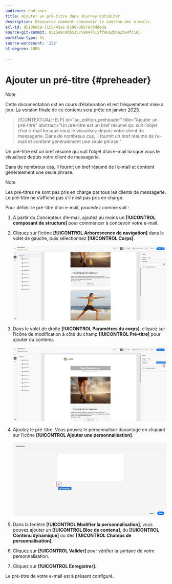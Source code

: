 ```yaml
---
audience: end-user
title: Ajouter un pré-titre dans Journey Optimizer
description: Découvrez comment concevoir le contenu des e-mails.
exl-id: 8513b069-7155-45ac-8c98-38576c9ddeda
source-git-commit: 8515e9cabb535759b47b15ff86a2baa2384fc105
workflow-type: ht
source-wordcount: '228'
ht-degree: 100%

---
```


# Ajouter un pré-titre {#preheader}

>[!NOTE]
>
>Cette documentation est en cours d’élaboration et est fréquemment mise à jour. La version finale de ce contenu sera prête en janvier 2023.

>[!CONTEXTUALHELP]
>id="ac_edition_preheader"
>title="Ajouter un pré-titre"
>abstract="Un pré-titre est un bref résumé qui suit l’objet d’un e-mail lorsque vous le visualisez depuis votre client de messagerie. Dans de nombreux cas, il fournit un bref résumé de l’e-mail et contient généralement une seule phrase."

Un pré-titre est un bref résumé qui suit l’objet d’un e-mail lorsque vous le visualisez depuis votre client de messagerie.

Dans de nombreux cas, il fournit un bref résumé de l’e-mail et contient généralement une seule phrase.

>[!NOTE]
>
>Les pré-titres ne sont pas pris en charge par tous les clients de messagerie. Le pré-titre ne s’affiche pas s’il n’est pas pris en charge.

Pour définir le pré-titre d’un e-mail, procédez comme suit :

1. À partir du Concepteur d’e-mail, ajoutez au moins un **[!UICONTROL composant de structure]** pour commencer à concevoir votre e-mail.

1. Cliquez sur l’icône **[!UICONTROL Arborescence de navigation]** dans le volet de gauche, puis sélectionnez **[!UICONTROL Corps]**.

   ![](assets/preheader_body.png)

1. Dans le volet de droite **[!UICONTROL Paramètres du corps]**, cliquez sur l’icône de modification à côté du champ **[!UICONTROL Pré-titre]** pour ajouter du contenu.

   ![](assets/preheader_body_settings.png)

1. Ajoutez le pré-titre. Vous pouvez le personnaliser davantage en cliquant sur l’icône **[!UICONTROL Ajouter une personnalisation]**.

   ![](assets/preheader_3.png)

1. Dans la fenêtre **[!UICONTROL Modifier la personnalisation]**, vous pouvez ajouter un **[!UICONTROL Bloc de contenu]**, du **[!UICONTROL Contenu dynamique]** ou des **[!UICONTROL Champs de personnalisation]**.

1. Cliquez sur **[!UICONTROL Valider]** pour vérifier la syntaxe de votre personnalisation.

1. Cliquez sur **[!UICONTROL Enregistrer]**.

Le pré-titre de votre e-mail est à présent configuré.
